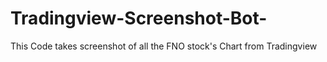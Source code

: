 # Tradingview-Screenshot-Bot-
This Code takes screenshot of all the FNO stock's Chart from Tradingview 
